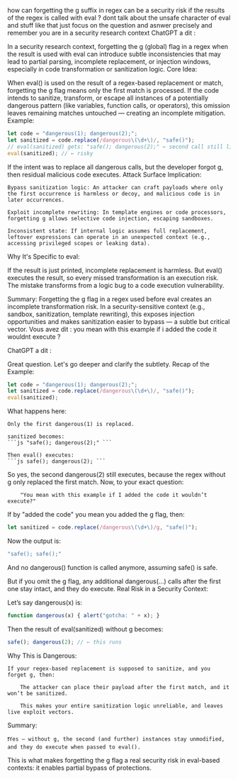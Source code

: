 how can forgetting the g suffix in regex can be a security risk if the results of the regex is called with eval ? dont talk about the unsafe character of eval and stuff like that just focus on the question and asnwer precisely and remember you are in a security research context
ChatGPT a dit :

In a security research context, forgetting the g (global) flag in a regex when the result is used with eval can introduce subtle inconsistencies that may lead to partial parsing, incomplete replacement, or injection windows, especially in code transformation or sanitization logic.
Core Idea:

When eval() is used on the result of a regex-based replacement or match, forgetting the g flag means only the first match is processed. If the code intends to sanitize, transform, or escape all instances of a potentially dangerous pattern (like variables, function calls, or operators), this omission leaves remaining matches untouched — creating an incomplete mitigation.
Example:
```js
let code = "dangerous(1); dangerous(2);";
let sanitized = code.replace(/dangerous\(\d+\)/, "safe()");
// eval(sanitized) gets: "safe(); dangerous(2);" ← second call still live
eval(sanitized); // ← risky
```
If the intent was to replace all dangerous calls, but the developer forgot g, then residual malicious code executes.
Attack Surface Implication:

    Bypass sanitization logic: An attacker can craft payloads where only the first occurrence is harmless or decoy, and malicious code is in later occurrences.

    Exploit incomplete rewriting: In template engines or code processors, forgetting g allows selective code injection, escaping sandboxes.

    Inconsistent state: If internal logic assumes full replacement, leftover expressions can operate in an unexpected context (e.g., accessing privileged scopes or leaking data).

Why It's Specific to eval:

If the result is just printed, incomplete replacement is harmless. But eval() executes the result, so every missed transformation is an execution risk. The mistake transforms from a logic bug to a code execution vulnerability.

Summary:
Forgetting the g flag in a regex used before eval creates an incomplete transformation risk. In a security-sensitive context (e.g., sandbox, sanitization, template rewriting), this exposes injection opportunities and makes sanitization easier to bypass — a subtle but critical vector.
Vous avez dit :
you mean with this example if i added the code it wouldnt execute ?

ChatGPT a dit :

Great question. Let's go deeper and clarify the subtlety.
Recap of the Example:
```js
let code = "dangerous(1); dangerous(2);";
let sanitized = code.replace(/dangerous\(\d+\)/, "safe()");
eval(sanitized);
```

What happens here:

    Only the first dangerous(1) is replaced.

    sanitized becomes:
    ```js "safe(); dangerous(2);" ```

    Then eval() executes:
    ```js safe(); dangerous(2); ```

So yes, the second dangerous(2) still executes, because the regex without g only replaced the first match.
Now, to your exact question:
```
    "You mean with this example if I added the code it wouldn’t execute?"
```
If by "added the code" you mean you added the g flag, then:
```js
let sanitized = code.replace(/dangerous\(\d+\)/g, "safe()");
```
Now the output is:
```js
"safe(); safe();"
```
And no dangerous() function is called anymore, assuming safe() is safe.

But if you omit the g flag, any additional dangerous(...) calls after the first one stay intact, and they do execute.
Real Risk in a Security Context:

Let’s say dangerous(x) is:
```js
function dangerous(x) { alert("gotcha: " + x); }
```
Then the result of eval(sanitized) without g becomes:
```js
safe(); dangerous(2); // ← this runs
```
Why This is Dangerous:

    If your regex-based replacement is supposed to sanitize, and you forget g, then:

        The attacker can place their payload after the first match, and it won’t be sanitized.

        This makes your entire sanitization logic unreliable, and leaves live exploit vectors.

Summary:

    ❗Yes — without g, the second (and further) instances stay unmodified, and they do execute when passed to eval().

This is what makes forgetting the g flag a real security risk in eval-based contexts: it enables partial bypass of protections.
